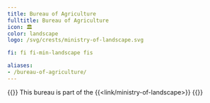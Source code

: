 ```yaml
---
title: Bureau of Agriculture
fulltitle: Bureau of Agriculture
icon: 🏛️
color: landscape
logo: /svg/crests/ministry-of-landscape.svg

fi: fi fi-min-landscape fis

aliases:
- /bureau-of-agriculture/
---
```

{{<note series>}}
 This bureau is part of the {{<link/ministry-of-landscape>}}
{{</note>}}